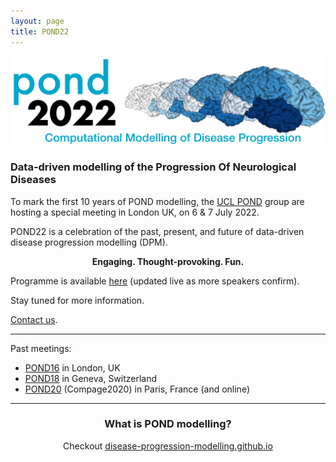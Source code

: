 ```yaml
---
layout: page
title: POND22
---
```


<!-- [![GitHub Repo stars](https://img.shields.io/github/stars/nicolas-van/bootstrap-4-github-pages?style=social)](https://github.com/noxtoby/pond2022-bs4) -->

![POND22 logo](/assets/img/pond2022_logo.png)

### Data-driven modelling of the **P**rogression **O**f **N**eurological **D**iseases

To mark the first 10 years of POND modelling, the [UCL POND](http://pond.cs.ucl.ac.uk) group are hosting a special meeting in London UK, on 6 & 7 July 2022.

POND22 is a celebration of the past, present, and future of data-driven disease progression modelling (DPM).

<p align="center">
  <strong>Engaging. Thought-provoking. Fun.</strong>
</p>

Programme is available [here](/programme.md) (updated live as more speakers confirm).

Stay tuned for more information.

[Contact us](mailto:team@pond2022.com).

<hr/>

Past meetings: 
- [POND16](http://europond.eu/pond2016) in London, UK
- [POND18](http://europond.eu/pond2018) in Geneva, Switzerland
- [POND20](http://europond.github.io/compage2020) (Compage2020) in Paris, France (and online)

<hr/>

<h3 align="center">What is POND modelling?</h3>

<p align="center">Checkout <a href="https://disease-progression-modelling.github.io">disease-progression-modelling.github.io</a></p>
